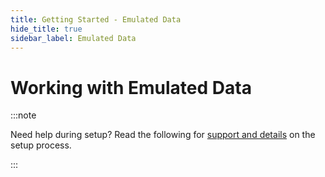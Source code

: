 ```yaml
---
title: Getting Started - Emulated Data
hide_title: true
sidebar_label: Emulated Data
---
```


# Working with Emulated Data

:::note

Need help during setup?  Read the following for [support and details](../developers/iot-setup-explained) on the setup process.

:::
